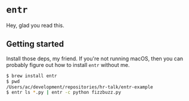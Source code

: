 `entr`
======

Hey, glad you read this.

## Getting started

Install those deps, my friend. If you're not running macOS, then you can
probably figure out how to install `entr` without me.

```bash
$ brew install entr
$ pwd
/Users/ac/development/repositories/hr-talk/entr-example
$ entr ls *.py | entr -c python fizzbuzz.py
```

